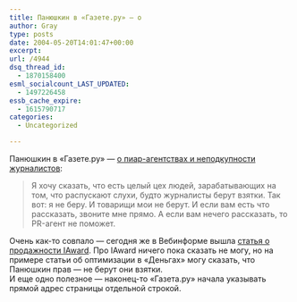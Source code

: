 ```yaml
---
title: Панюшкин в «Газете.ру» — о
author: Gray
type: posts
date: 2004-05-20T14:01:47+00:00
excerpt:
url: /4944
dsq_thread_id:
  - 1870158400
esml_socialcount_LAST_UPDATED:
  - 1497226458
essb_cache_expire:
  - 1615790717
categories:
  - Uncategorized

---
```








Панюшкин в &#171;Газете.ру&#187; &#8212; <a href="http://www.gazeta.ru/2004/05/20/oa_121383.shtml" target="_blank">о пиар-агентствах и неподкупности журналистов</a>:

> Я хочу сказать, что есть целый цех людей, зарабатывающих на том, что распускают слухи, будто журналисты берут взятки. Так вот: я не беру. И товарищи мои не берут. И если вам есть что рассказать, звоните мне прямо. А если вам нечего рассказать, то PR-агент не поможет.

Очень как-то совпало &#8212; сегодня же в Вебинформе вышла <a href="http://webinform.ru/comments/1158.html" target="_blank">статья о продажности IAward</a>. Про IAward ничего пока сказать не могу, но на примере статьи об оптимизации в &#171;Деньгах&#187; могу сказать, что Панюшкин прав &#8212; не берут они взятки.  
И еще одно полезное &#8212; наконец-то &#171;Газета.ру&#187; начала указывать прямой адрес страницы отдельной строкой.